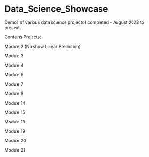 # Data_Science_Showcase
Demos of various data science projects I completed - August 2023 to present.

Contains Projects:

Module 2 (No show Linear Prediction)

Module 3

Module 4

Module 6

Module 7

Module 8

Module 14

Module 15

Module 18

Module 19

Module 20

Module 21
